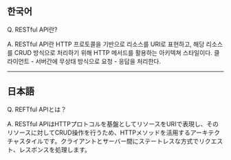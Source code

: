 ## 한국어

Q. RESTful API란?

A. 
RESTful API란 HTTP 프로토콜을 기반으로 리소스를 URI로 표현하고, 해당 리소스를 CRUD 방식으로 처리하기 위해 HTTP 메서드를 활용하는 아키텍쳐 스타일이다.
클라이언트 - 서버간에 무상태 방식으로 요청 - 응답을 처리한다.


---

## 日本語

Q. REFTful APIとは？

A.
RESTful APIはHTTPプロトコルを基盤としてリソースをURIで表現し、そのリソースに対してCRUD操作を行うため、HTTPメソッドを活用するアーキテクチャスタイルです。クライアントとサーバー間にステートレスな方式でリクエスト、レスポンスを処理します。